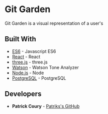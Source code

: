 # Git Garden

Git Garden is a visual representation of a user's


## Built With

* [ES6](http://es6-features.org/) - Javascript ES6
* [React](https://reactjs.org/) - React
* [three.js](https://github.com/mrdoob/three.js/) - three.js
* [Watson](https://www.ibm.com/watson/services/tone-analyzer/) - Watson Tone Analyzer
* [Node.js](https://nodejs.org/en/) - Node
* [PostgreSQL](https://www.postgresql.org/) - PostgreSQL

## Developers

* **Patrick Coury** - [Patriks's GitHub](https://github.com/couryp)
